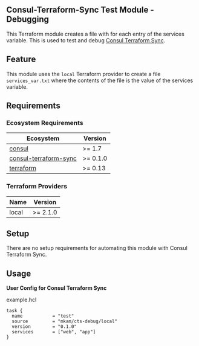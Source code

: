 ## Consul-Terraform-Sync Test Module - Debugging

This Terraform module creates a file with for each entry of the services variable. This is used to test and debug [Consul Terraform Sync](https://www.consul.io/docs/nia).

## Feature

This module uses the `local` Terraform provider to create a file `services_var.txt` where the contents of the file is the value of the services variable.

## Requirements

### Ecosystem Requirements

| Ecosystem | Version |
|-----------|---------|
| [consul](https://www.consul.io/downloads) | >= 1.7 |
| [consul-terraform-sync](https://www.consul.io/docs/nia) | >= 0.1.0 |
| [terraform](https://www.terraform.io) | >= 0.13 |

### Terraform Providers

| Name | Version |
|------|---------|
| local | >= 2.1.0 |

## Setup
There are no setup requirements for automating this module with Consul Terraform Sync.

## Usage

**User Config for Consul Terraform Sync**

example.hcl
```hcl
task {
  name           = "test"
  source         = "mkam/cts-debug/local"
  version        = "0.1.0"
  services       = ["web", "app"]
}
```
